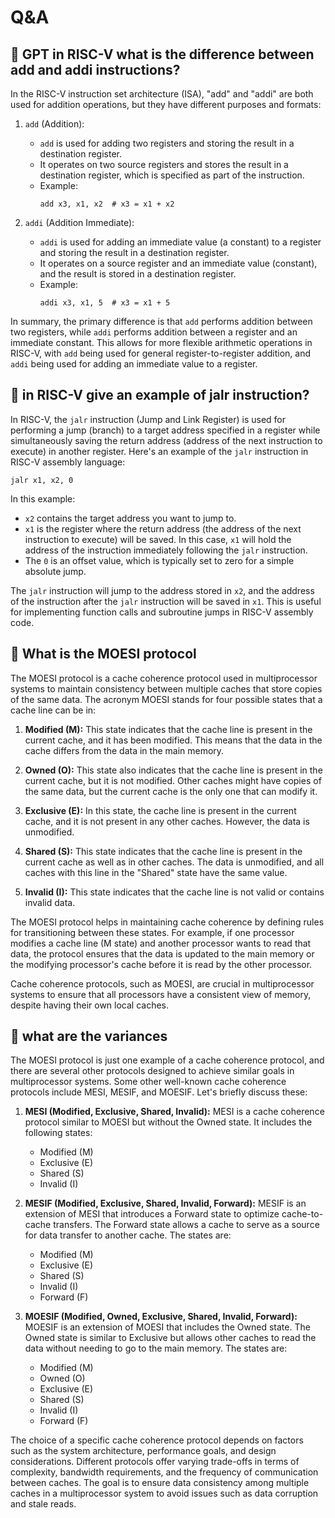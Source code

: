 # Q&A

## :round_pushpin: GPT in RISC-V what is the difference between add and addi instructions?

In the RISC-V instruction set architecture (ISA), "add" and "addi" are both used for addition operations, but they have different purposes and formats:

1. `add` (Addition):
   - `add` is used for adding two registers and storing the result in a destination register.
   - It operates on two source registers and stores the result in a destination register, which is specified as part of the instruction.
   - Example:
     ```assembly
     add x3, x1, x2  # x3 = x1 + x2
     ```

2. `addi` (Addition Immediate):
   - `addi` is used for adding an immediate value (a constant) to a register and storing the result in a destination register.
   - It operates on a source register and an immediate value (constant), and the result is stored in a destination register.
   - Example:
     ```assembly
     addi x3, x1, 5  # x3 = x1 + 5
     ```

In summary, the primary difference is that `add` performs addition between two registers, while `addi` performs addition between a register and an immediate constant. This allows for more flexible arithmetic operations in RISC-V, with `add` being used for general register-to-register addition, and `addi` being used for adding an immediate value to a register.

## :round_pushpin: in RISC-V give an example of jalr instruction?

In RISC-V, the `jalr` instruction (Jump and Link Register) is used for performing a jump (branch) to a target address specified in a register while simultaneously saving the return address (address of the next instruction to execute) in another register. Here's an example of the `jalr` instruction in RISC-V assembly language:

```assembly
jalr x1, x2, 0
```

In this example:
- `x2` contains the target address you want to jump to.
- `x1` is the register where the return address (the address of the next instruction to execute) will be saved. In this case, `x1` will hold the address of the instruction immediately following the `jalr` instruction.
- The `0` is an offset value, which is typically set to zero for a simple absolute jump.

The `jalr` instruction will jump to the address stored in `x2`, and the address of the instruction after the `jalr` instruction will be saved in `x1`. This is useful for implementing function calls and subroutine jumps in RISC-V assembly code.

## :round_pushpin: What is the MOESI protocol

The MOESI protocol is a cache coherence protocol used in multiprocessor systems to maintain consistency between multiple caches that store copies of the same data. The acronym MOESI stands for four possible states that a cache line can be in:

1. **Modified (M):** This state indicates that the cache line is present in the current cache, and it has been modified. This means that the data in the cache differs from the data in the main memory.

2. **Owned (O):** This state also indicates that the cache line is present in the current cache, but it is not modified. Other caches might have copies of the same data, but the current cache is the only one that can modify it.

3. **Exclusive (E):** In this state, the cache line is present in the current cache, and it is not present in any other caches. However, the data is unmodified.

4. **Shared (S):** This state indicates that the cache line is present in the current cache as well as in other caches. The data is unmodified, and all caches with this line in the "Shared" state have the same value.

5. **Invalid (I):** This state indicates that the cache line is not valid or contains invalid data.

The MOESI protocol helps in maintaining cache coherence by defining rules for transitioning between these states. For example, if one processor modifies a cache line (M state) and another processor wants to read that data, the protocol ensures that the data is updated to the main memory or the modifying processor's cache before it is read by the other processor.

Cache coherence protocols, such as MOESI, are crucial in multiprocessor systems to ensure that all processors have a consistent view of memory, despite having their own local caches.

## :round_pushpin: what are the variances

The MOESI protocol is just one example of a cache coherence protocol, and there are several other protocols designed to achieve similar goals in multiprocessor systems. Some other well-known cache coherence protocols include MESI, MESIF, and MOESIF. Let's briefly discuss these:

1. **MESI (Modified, Exclusive, Shared, Invalid):** MESI is a cache coherence protocol similar to MOESI but without the Owned state. It includes the following states:
   - Modified (M)
   - Exclusive (E)
   - Shared (S)
   - Invalid (I)

2. **MESIF (Modified, Exclusive, Shared, Invalid, Forward):** MESIF is an extension of MESI that introduces a Forward state to optimize cache-to-cache transfers. The Forward state allows a cache to serve as a source for data transfer to another cache. The states are:
   - Modified (M)
   - Exclusive (E)
   - Shared (S)
   - Invalid (I)
   - Forward (F)

3. **MOESIF (Modified, Owned, Exclusive, Shared, Invalid, Forward):** MOESIF is an extension of MOESI that includes the Owned state. The Owned state is similar to Exclusive but allows other caches to read the data without needing to go to the main memory. The states are:
   - Modified (M)
   - Owned (O)
   - Exclusive (E)
   - Shared (S)
   - Invalid (I)
   - Forward (F)

The choice of a specific cache coherence protocol depends on factors such as the system architecture, performance goals, and design considerations. Different protocols offer varying trade-offs in terms of complexity, bandwidth requirements, and the frequency of communication between caches. The goal is to ensure data consistency among multiple caches in a multiprocessor system to avoid issues such as data corruption and stale reads.
